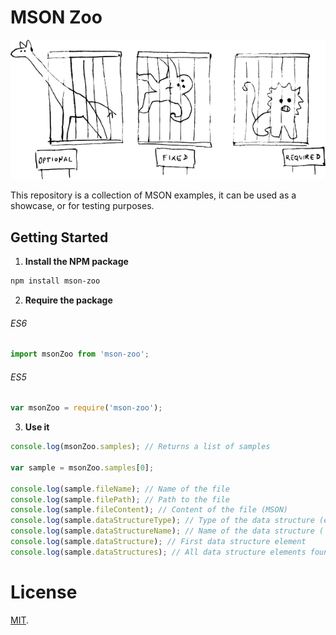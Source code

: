 # MSON Zoo

![MSON Zoo](/media/zoo.png)

This repository is a collection of MSON examples, it can be used as a showcase, or for testing purposes.

## Getting Started

1. **Install the NPM package**

  ```bash
  npm install mson-zoo
  ```

2. **Require the package**

  ###### ES6

  ```JavaScript
  import msonZoo from 'mson-zoo';
  ```

  ###### ES5

  ```JavaScript
  var msonZoo = require('mson-zoo');
  ```

3. **Use it**

  ```JavaScript
  console.log(msonZoo.samples); // Returns a list of samples

  var sample = msonZoo.samples[0];

  console.log(sample.fileName); // Name of the file
  console.log(sample.filePath); // Path to the file
  console.log(sample.fileContent); // Content of the file (MSON)
  console.log(sample.dataStructureType); // Type of the data structure (e.g. `object`)
  console.log(sample.dataStructureName); // Name of the data structure (`# Coupon (object)`)
  console.log(sample.dataStructure); // First data structure element
  console.log(sample.dataStructures); // All data structure elements found in the file
  ```

# License

[MIT](./LICENSE.md).

